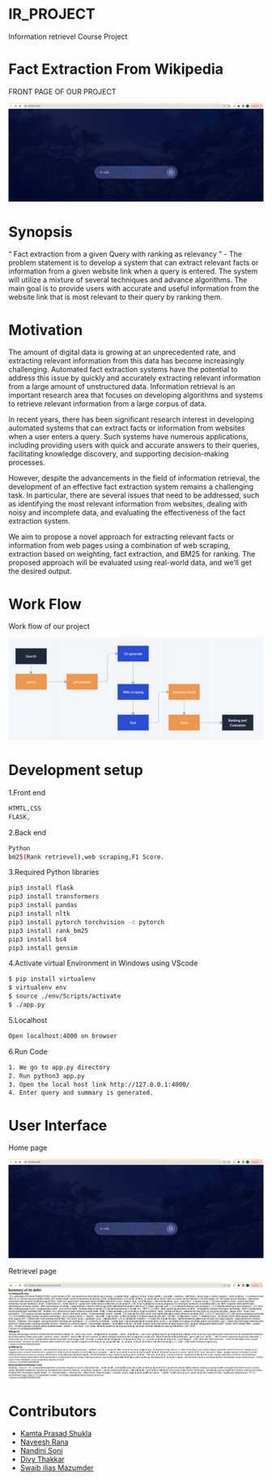 <h1 align="left">
  IR_PROJECT
</h1>
Information retrievel Course Project

<h1 align="left">
  Fact Extraction From Wikipedia
</h1>

FRONT PAGE OF OUR PROJECT

<img src="images/Ir_project_Front_page.png">

<h1 align="left">
  Synopsis
</h1>

“ Fact extraction from a given Query with ranking as relevancy ” - The problem statement is to develop a system that can extract relevant facts or information from a given website link when a query is entered. The system will utilize a mixture of several techniques and advance algorithms. The main goal is to provide users with accurate and useful information from the website link that is most relevant to their query by ranking them.

<h1 align="left">
  Motivation
</h1>

The amount of digital data is growing at an unprecedented rate, and extracting relevant information from this data has become increasingly challenging. Automated fact extraction systems have the potential to address this issue by quickly and accurately extracting relevant information from a large amount of unstructured data. Information retrieval is an important research area that focuses on developing algorithms and systems to retrieve relevant information from a large corpus of data.

In recent years, there has been significant research interest in developing automated systems that can extract facts or information from websites when a user enters a query. Such systems have numerous applications, including providing users with quick and accurate answers to their queries, facilitating knowledge discovery, and supporting decision-making processes.

However, despite the advancements in the field of information retrieval, the development of an effective fact extraction system remains a challenging task. In particular, there are several issues that need to be addressed, such as identifying the most relevant information from websites, dealing with noisy and incomplete data, and evaluating the effectiveness of the fact extraction system.

We aim to propose a novel approach for extracting relevant facts or information from web pages using a combination of web scraping, extraction based on weighting, fact extraction, and BM25 for ranking. The proposed approach will be evaluated using real-world data, and we’ll get the desired output.


<h1 align="left">
  Work Flow
</h1>

Work flow of our project

<img src="images/ppt_ir.png">

<h1 align="left">
  Development setup
</h1>

1.Front end

```bash
HTMTL,CSS
FLASK,
```
2.Back end

```bash
Python
bm25(Rank retrievel),web scraping,F1 Score.
```
3.Required Python libraries

```bash
pip3 install flask
pip3 install transformers
pip3 install pandas
pip3 install nltk
pip3 install pytorch torchvision -c pytorch
pip3 install rank_bm25
pip3 install bs4
pip3 install gensim
```
4.Activate virtual Environment in Windows using VScode

```bash
$ pip install virtualenv
$ virtualenv env
$ source ./env/Scripts/activate
$ ./app.py
```

5.Localhost

```bash
Open localhost:4000 on browser
```
6.Run Code

```bash
1. We go to app.py directory
2. Run python3 app.py
3. Open the local host link http://127.0.0.1:4000/
4. Enter query and summary is generated.
```
<h1 align="left">
  User Interface
</h1>

Home page

<img src="images/Ir_project_Front_page.png">

Retrievel page

<img src="images/retrievel_img.png">

<h1 align="left">
  Contributors
</h1>

- [Kamta Prasad Shukla](https://github.com/kpshukla123)
- [Naveesh Rana](https://github.com/Naveeshrana22043)
- [Nandini Soni](https://github.com/soninandini)
- [Divy Thakkar](https://github.com/divythakkar111)
- [Swaib ilias Mazumder](https://github.com/swaib22078)
